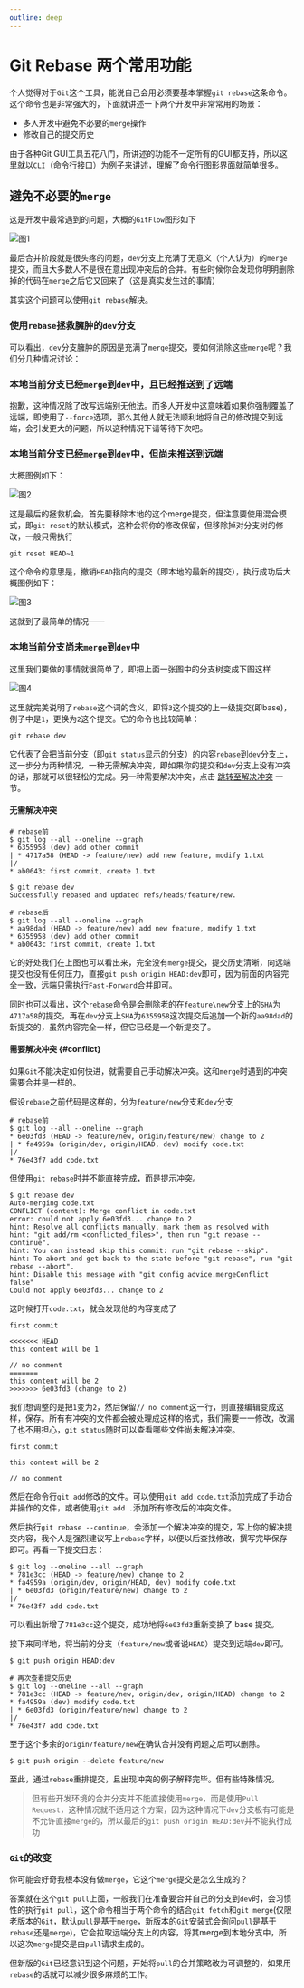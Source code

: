 ```yaml
---
outline: deep
---
```


# Git Rebase 两个常用功能

个人觉得对于`Git`这个工具，能说自己会用必须要基本掌握`git rebase`这条命令。这个命令也是非常强大的，下面就讲述一下两个开发中非常常用的场景：

* 多人开发中避免不必要的`merge`操作
* 修改自己的提交历史

由于各种Git GUI工具五花八门，所讲述的功能不一定所有的GUI都支持，所以这里就以`CLI`（命令行接口）为例子来讲述，理解了命令行图形界面就简单很多。

## 避免不必要的`merge`

这是开发中最常遇到的问题，大概的`GitFlow`图形如下

![图1](/images/git_rebase_1.png)

最后合并阶段就是很头疼的问题，`dev`分支上充满了无意义（个人认为）的`merge`提交，而且大多数人不是很在意出现冲突后的合并。有些时候你会发现你明明删除掉的代码在`merge`之后它又回来了（这是真实发生过的事情）

其实这个问题可以使用`git rebase`解决。

### 使用`rebase`拯救臃肿的`dev`分支

可以看出，`dev`分支臃肿的原因是充满了`merge`提交，要如何消除这些`merge`呢？我们分几种情况讨论：

### 本地当前分支已经`merge`到`dev`中，且已经推送到了远端

抱歉，这种情况除了改写远端别无他法。而多人开发中这意味着如果你强制覆盖了远端，即使用了`--force`选项，那么其他人就无法顺利地将自己的修改提交到远端，会引发更大的问题，所以这种情况下请等待下次吧。

### 本地当前分支已经`merge`到`dev`中，但尚未推送到远端

大概图例如下：

![图2](/images/git_rebase_2.png)

这是最后的拯救机会，首先要移除本地的这个merge提交，但注意要使用混合模式，即`git reset`的默认模式，这种会将你的修改保留，但移除掉对分支树的修改，一般只需执行

```shell
git reset HEAD~1
```

这个命令的意思是，撤销`HEAD`指向的提交（即本地的最新的提交），执行成功后大概图例如下：

![图3](/images/git_rebase_3.png)

这就到了最简单的情况——

### 本地当前分支尚未`merge`到`dev`中

这里我们要做的事情就很简单了，即把上面一张图中的分支树变成下图这样

![图4](/images/git_rebase_4.png)

这里就完美说明了`rebase`这个词的含义，即将`3`这个提交的上一级提交(即base)，例子中是`1`，更换为`2`这个提交。它的命令也比较简单：

```shell
git rebase dev
```

它代表了会把当前分支（即`git status`显示的分支）的内容`rebase`到`dev`分支上，这一步分为两种情况，一种无需解决冲突，即如果你的提交和`dev`分支上没有冲突的话，那就可以很轻松的完成。另一种需要解决冲突，点击 [跳转至解决冲突](#conflict) 一节。

#### 无需解决冲突

```shell
# rebase前
$ git log --all --oneline --graph
* 6355958 (dev) add other commit
| * 4717a58 (HEAD -> feature/new) add new feature, modify 1.txt
|/
* ab0643c first commit, create 1.txt

$ git rebase dev
Successfully rebased and updated refs/heads/feature/new.

# rebase后
$ git log --all --oneline --graph
* aa98dad (HEAD -> feature/new) add new feature, modify 1.txt
* 6355958 (dev) add other commit
* ab0643c first commit, create 1.txt
```

它的好处我们在上图也可以看出来，完全没有`merge`提交，提交历史清晰，向远端提交也没有任何压力，直接`git push origin HEAD:dev`即可，因为前面的内容完全一致，远端只需执行`Fast-Forward`合并即可。

同时也可以看出，这个`rebase`命令是会删除老的在`feature\new`分支上的`SHA`为`4717a58`的提交，再在`dev`分支上`SHA`为`6355958`这次提交后追加一个新的`aa98dad`的新提交的，虽然内容完全一样，但它已经是一个新提交了。

#### 需要解决冲突 {#conflict}

如果`Git`不能决定如何快进，就需要自己手动解决冲突。这和`merge`时遇到的冲突需要合并是一样的。

假设`rebase`之前代码是这样的，分为`feature/new`分支和`dev`分支

```shell
# rebase前
$ git log --all --oneline --graph
* 6e03fd3 (HEAD -> feature/new, origin/feature/new) change to 2
| * fa4959a (origin/dev, origin/HEAD, dev) modify code.txt
|/
* 76e43f7 add code.txt
```

但使用`git rebase`时并不能直接完成，而是提示冲突。

```shell
$ git rebase dev
Auto-merging code.txt
CONFLICT (content): Merge conflict in code.txt
error: could not apply 6e03fd3... change to 2
hint: Resolve all conflicts manually, mark them as resolved with
hint: "git add/rm <conflicted_files>", then run "git rebase --continue".
hint: You can instead skip this commit: run "git rebase --skip".
hint: To abort and get back to the state before "git rebase", run "git rebase --abort".
hint: Disable this message with "git config advice.mergeConflict false"
Could not apply 6e03fd3... change to 2
```

这时候打开`code.txt`，就会发现他的内容变成了

```
first commit

<<<<<<< HEAD
this content will be 1

// no comment
=======
this content will be 2
>>>>>>> 6e03fd3 (change to 2)
```
我们想调整的是把`1`变为`2`，然后保留`// no comment`这一行，则直接编辑变成这样，保存。所有有冲突的文件都会被处理成这样的格式，我们需要一一修改，改漏了也不用担心，`git status`随时可以查看哪些文件尚未解决冲突。

```
first commit

this content will be 2

// no comment
```

然后在命令行`git add`修改的文件。可以使用`git add code.txt`添加完成了手动合并操作的文件，或者使用`git add .`添加所有修改后的冲突文件。


然后执行`git rebase --continue`，会添加一个解决冲突的提交，写上你的解决提交内容，我个人是强烈建议写上`rebase`字样，以便以后查找修改，撰写完毕保存即可。再看一下提交日志：

```shell
$ git log --oneline --all --graph
* 781e3cc (HEAD -> feature/new) change to 2
* fa4959a (origin/dev, origin/HEAD, dev) modify code.txt
| * 6e03fd3 (origin/feature/new) change to 2
|/
* 76e43f7 add code.txt
```

可以看出新增了`781e3cc`这个提交，成功地将`6e03fd3`重新变换了 base 提交。

接下来同样地，将当前的分支（`feature/new`或者说`HEAD`）提交到远端`dev`即可。
```shell
$ git push origin HEAD:dev

# 再次查看提交历史
$ git log --oneline --all --graph
* 781e3cc (HEAD -> feature/new, origin/dev, origin/HEAD) change to 2
* fa4959a (dev) modify code.txt
| * 6e03fd3 (origin/feature/new) change to 2
|/
* 76e43f7 add code.txt
```

至于这个多余的`origin/feature/new`在确认合并没有问题之后可以删除。

```shell
$ git push origin --delete feature/new
```

至此，通过`rebase`重排提交，且出现冲突的例子解释完毕。但有些特殊情况。

> 但有些开发环境的合并分支并不能直接使用`merge`，而是使用`Pull Request`，这种情况就不适用这个方案，因为这种情况下`dev`分支极有可能是不允许直接`merge`的，所以最后的`git push origin HEAD:dev`并不能执行成功

### `Git`的改变

你可能会好奇我根本没有做`merge`，它这个`merge`提交是怎么生成的？

答案就在这个`git pull`上面，一般我们在准备要合并自己的分支到`dev`时，会习惯性的执行`git pull`，这个命令相当于两个命令的结合`git fetch`和`git merge`(仅限老版本的`Git`，默认`pull`是基于`merge`，新版本的`Git`安装式会询问`pull`是基于`rebase`还是`merge`)，它会拉取远端分支上的内容，将其merge到本地分支中，所以这次`merge`提交是由`pull`请求生成的。

但新版的`Git`已经意识到这个问题，开始将`pull`的合并策略改为可调整的，如果用`rebase`的话就可以减少很多麻烦的工作。